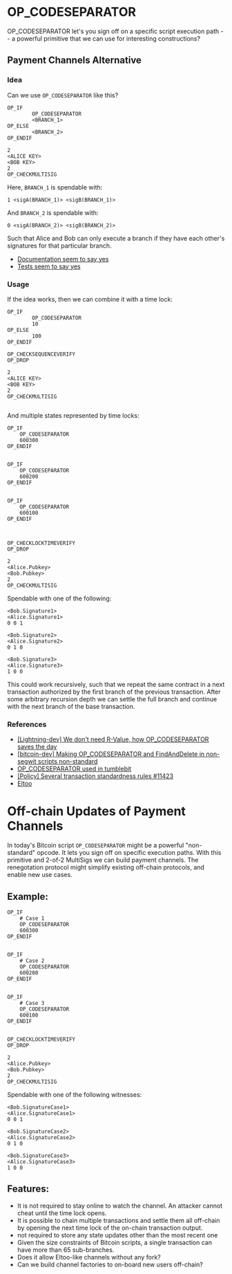 # OP_CODESEPARATOR 

OP_CODESEPARATOR let's you sign off on a specific script execution path -- a powerful primitive that we can use for interesting constructions?


## Payment Channels Alternative 


### Idea

Can we use `OP_CODESEPARATOR` like this?

```
OP_IF
        OP_CODESEPARATOR
        <BRANCH_1>
OP_ELSE 
        <BRANCH_2>
OP_ENDIF

2
<ALICE KEY>
<BOB KEY>
2
OP_CHECKMULTISIG 

```
Here, `BRANCH_1` is spendable with:
```
1 <sigA(BRANCH_1)> <sigB(BRANCH_1)>
```

And `BRANCH_2` is spendable with:
```
0 <sigA(BRANCH_2)> <sigB(BRANCH_2)>
```

Such that Alice and Bob can only execute a branch if they have each other's signatures for that particular branch.

- [Documentation seem to say yes](https://en.bitcoin.it/wiki/OP_CHECKSIG)
- [Tests seem to say yes](https://github.com/bitcoin/bitcoin/blob/452bb90c718da18a79bfad50ff9b7d1c8f1b4aa3/src/test/data/tx_valid.json#L142)

### Usage

If the idea works, then we can combine it with a time lock:

```
OP_IF   
        OP_CODESEPARATOR
        10
OP_ELSE 
        100
OP_ENDIF

OP_CHECKSEQUENCEVERIFY
OP_DROP

2
<ALICE KEY>
<BOB KEY>
2
OP_CHECKMULTISIG 


```

And multiple states represented by time locks:

```
OP_IF   
    OP_CODESEPARATOR
    600300    
OP_ENDIF


OP_IF   
    OP_CODESEPARATOR
    600200    
OP_ENDIF


OP_IF   
    OP_CODESEPARATOR
    600100    
OP_ENDIF



OP_CHECKLOCKTIMEVERIFY
OP_DROP

2
<Alice.Pubkey>
<Bob.Pubkey>
2
OP_CHECKMULTISIG  
```

Spendable with one of the following:
```
<Bob.Signature1>
<Alice.Signature1>
0 0 1
```

```
<Bob.Signature2>
<Alice.Signature2>
0 1 0
```

```
<Bob.Signature3>
<Alice.Signature3>
1 0 0
```

This could work recursively, such that we repeat the same contract in a next transaction authorized by the first branch of the previous transaction. 
After some arbitrary recursion depth we can settle the full branch and continue with the next branch of the base transaction.




### References 
- [[Lightning-dev] We don't need R-Value, how OP_CODESEPARATOR saves the day](https://lists.linuxfoundation.org/pipermail/lightning-dev/2016-March/000455.html)
- [[bitcoin-dev] Making OP_CODESEPARATOR and FindAndDelete in non-segwit scripts non-standard](https://lists.linuxfoundation.org/pipermail/bitcoin-dev/2017-November/015292.html)
- [OP_CODESEPARATOR used in tumblebit](https://github.com/bitcoin/bitcoin/pull/11423)
- [[Policy] Several transaction standardness rules #11423](https://github.com/bitcoin/bitcoin/pull/11423)
- [Eltoo](https://blockstream.com/eltoo.pdf)








# Off-chain Updates of Payment Channels

In today's Bitcoin script `OP_CODESEPARATOR` might be a powerful "non-standard" opcode. It lets you sign off on specific execution paths. With this primitive and 2-of-2 MultiSigs we can build payment channels. The renegotation protocol might simplify existing off-chain protocols, and enable new use cases. 

## Example:

```
OP_IF   
    # Case 1
    OP_CODESEPARATOR
    600300    
OP_ENDIF


OP_IF 
    # Case 2
    OP_CODESEPARATOR
    600200    
OP_ENDIF


OP_IF  
    # Case 3
    OP_CODESEPARATOR
    600100    
OP_ENDIF


OP_CHECKLOCKTIMEVERIFY
OP_DROP

2
<Alice.Pubkey>
<Bob.Pubkey>
2
OP_CHECKMULTISIG  
```

Spendable with one of the following witnesses:

```
<Bob.SignatureCase1>
<Alice.SignatureCase1>
0 0 1
```

```
<Bob.SignatureCase2>
<Alice.SignatureCase2>
0 1 0
```

```
<Bob.SignatureCase3>
<Alice.SignatureCase3>
1 0 0
```

## Features:
- It is not required to stay online to watch the channel. An attacker cannot cheat until the time lock opens.
- It is possible to chain multiple transactions and settle them all off-chain by opening the next time lock of the on-chain transaction output.
- not required to store any state updates other than the most recent one
- Given the size constraints of Bitcoin scripts, a single transaction can have more than 65 sub-branches.
- Does it allow Eltoo-like channels without any fork?
 - Can we build channel factories to on-board new users off-chain?








